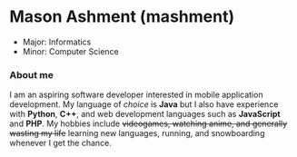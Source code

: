 # Mason Ashment (mashment)
- Major: Informatics
- Minor: Computer Science

### About me
I am an aspiring software developer interested in mobile application development. My language of
*choice* is **Java** but I also have experience with **Python**, **C++**, and web development
languages such as **JavaScript** and **PHP**. My hobbies include ~~videogames, watching anime, and
generally wasting my life~~ learning new languages, running, and snowboarding whenever I get the
chance.